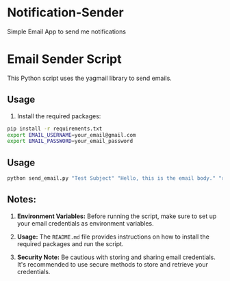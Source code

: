 # Notification-Sender
Simple Email App to send me notifications

# Email Sender Script

This Python script uses the yagmail library to send emails.

## Usage

1. Install the required packages:

```bash
pip install -r requirements.txt
export EMAIL_USERNAME=your_email@gmail.com
export EMAIL_PASSWORD=your_email_password
```

## Usage

```bash
python send_email.py "Test Subject" "Hello, this is the email body." "recipient@example.com"
```


## Notes:

1. **Environment Variables:** Before running the script, make sure to set up your email credentials as environment variables.

2. **Usage:** The `README.md` file provides instructions on how to install the required packages and run the script.

3. **Security Note:** Be cautious with storing and sharing email credentials. It's recommended to use secure methods to store and retrieve your credentials.

